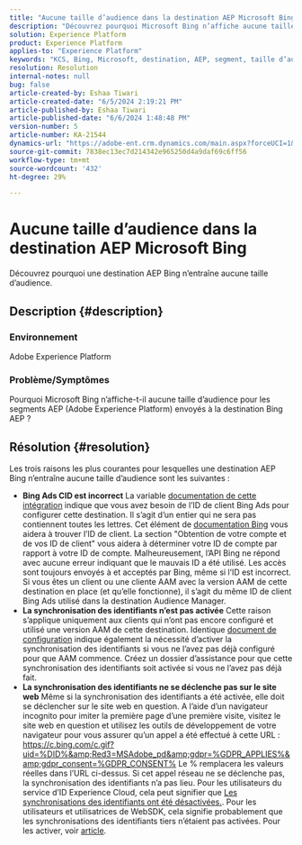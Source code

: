 ```yaml
---
title: "Aucune taille d’audience dans la destination AEP Microsoft Bing"
description: "Découvrez pourquoi Microsoft Bing n’affiche aucune taille d’audience pour le segment Adobe Experience Platform (AEP) envoyé à la destination Bing AEP."
solution: Experience Platform
product: Experience Platform
applies-to: "Experience Platform"
keywords: "KCS, Bing, Microsoft, destination, AEP, segment, taille d’audience, "
resolution: Resolution
internal-notes: null
bug: false
article-created-by: Eshaa Tiwari
article-created-date: "6/5/2024 2:19:21 PM"
article-published-by: Eshaa Tiwari
article-published-date: "6/6/2024 1:48:48 PM"
version-number: 5
article-number: KA-21544
dynamics-url: "https://adobe-ent.crm.dynamics.com/main.aspx?forceUCI=1&pagetype=entityrecord&etn=knowledgearticle&id=d397ac96-4623-ef11-840b-6045bd026dc7"
source-git-commit: 7838ec13ec7d214342e965250d4a9daf69c6ff56
workflow-type: tm+mt
source-wordcount: '432'
ht-degree: 29%

---
```


# Aucune taille d’audience dans la destination AEP Microsoft Bing


Découvrez pourquoi une destination AEP Bing n’entraîne aucune taille d’audience.

## Description {#description}


### <b>Environnement</b>

Adobe Experience Platform

### <b>Problème/Symptômes</b>

Pourquoi Microsoft Bing n’affiche-t-il aucune taille d’audience pour les segments AEP (Adobe Experience Platform) envoyés à la destination Bing AEP ?


## Résolution {#resolution}


Les trois raisons les plus courantes pour lesquelles une destination AEP Bing n’entraîne aucune taille d’audience sont les suivantes :

- <b>Bing Ads CID est incorrect</b>    La variable [documentation de cette intégration](https://experienceleague.adobe.com/docs/experience-platform/destinations/catalog/advertising/bing.html?lang=fr) indique que vous avez besoin de l’ID de client Bing Ads pour configurer cette destination. Il s’agit d’un entier qui ne sera pas<b> </b>contiennent toutes les lettres. Cet élément de [documentation Bing](https://learn.microsoft.com/fr-fr/advertising/guides/get-started?view=bingads-13) vous aidera à trouver l’ID de client. La section &quot;Obtention de votre compte et de vos ID de client&quot; vous aidera à déterminer votre ID de compte par rapport à votre ID de compte.
Malheureusement, l’API Bing ne répond avec aucune erreur indiquant que le mauvais ID a été utilisé. Les accès sont toujours envoyés à et acceptés par Bing, même si l’ID est incorrect. Si vous êtes un client ou une cliente AAM avec la version AAM de cette destination en place (et qu’elle fonctionne), il s’agit du même ID de client Bing Ads utilisé dans la destination Audience Manager.
- <b>La synchronisation des identifiants n’est pas activée</b>    Cette raison s’applique uniquement aux clients qui n’ont pas encore configuré et utilisé une version AAM de cette destination. Identique [document de configuration](https://experienceleague.adobe.com/docs/experience-platform/destinations/catalog/advertising/bing.html?lang=fr) indique également la nécessité d’activer la synchronisation des identifiants si vous ne l’avez pas déjà configuré pour que AAM commence. Créez un dossier d’assistance pour que cette synchronisation des identifiants soit activée si vous ne l’avez pas déjà fait.
- <b>La synchronisation des identifiants ne se déclenche pas sur le site web</b>
Même si la synchronisation des identifiants a été activée, elle doit se déclencher sur le site web en question. A l’aide d’un navigateur incognito pour imiter la première page d’une première visite, visitez le site web en question et utilisez les outils de développement de votre navigateur pour vous assurer qu’un appel a été effectué à cette URL : https://c.bing.com/c.gif?uid=%DID%&amp;Red3=MSAdobe_pd&amp;gdpr=%GDPR_APPLIES%&amp;gdpr_consent=%GDPR_CONSENT% Le % remplacera les valeurs réelles dans l’URL ci-dessus.
Si cet appel réseau ne se déclenche pas, la synchronisation des identifiants n’a pas lieu. Pour les utilisateurs du service d’ID Experience Cloud, cela peut signifier que [Les synchronisations des identifiants ont été désactivées.](https://experienceleague.adobe.com/docs/id-service/using/id-service-api/configurations/disableidsync.html?lang=fr). Pour les utilisateurs et utilisatrices de WebSDK, cela signifie probablement que les synchronisations des identifiants tiers n’étaient pas activées. Pour les activer, voir [article](https://experienceleague.adobe.com/docs/experience-cloud-kcs/kbarticles/KA-20248.html?lang=fr).

